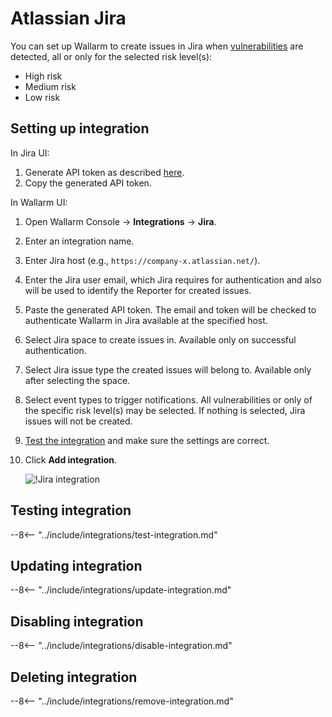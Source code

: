 # Atlassian Jira

You can set up Wallarm to create issues in Jira when [vulnerabilities](../../../glossary-en.md#vulnerability) are detected, all or only for the selected risk level(s):

* High risk
* Medium risk
* Low risk

## Setting up integration

In Jira UI: 

1. Generate API token as described [here](https://support.atlassian.com/atlassian-account/docs/manage-api-tokens-for-your-atlassian-account/#Create-an-API-token).
1. Copy the generated API token.

In Wallarm UI:

1. Open Wallarm Console → **Integrations** → **Jira**.
1. Enter an integration name.
1. Enter Jira host (e.g., `https://company-x.atlassian.net/`).
1. Enter the Jira user email, which Jira requires for authentication and also will be used to identify the Reporter for created issues.
1. Paste the generated API token. The email and token will be checked to authenticate Wallarm in Jira available at the specified host.
1. Select Jira space to create issues in. Available only on successful authentication.
1. Select Jira issue type the created issues will belong to. Available only after selecting the space.
1. Select event types to trigger notifications. All vulnerabilities or only of the specific risk level(s) may be selected. If nothing is selected, Jira issues will not be created.
1. [Test the integration](#testing-integration) and make sure the settings are correct.
1. Click **Add integration**.

    ![!Jira integration](../../../images/user-guides/settings/integrations/add-jira-integration.png)

## Testing integration

--8<-- "../include/integrations/test-integration.md"

## Updating integration

--8<-- "../include/integrations/update-integration.md"

## Disabling integration

--8<-- "../include/integrations/disable-integration.md"

## Deleting integration

--8<-- "../include/integrations/remove-integration.md"

